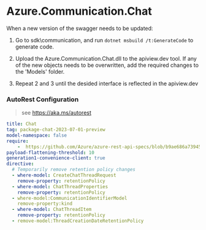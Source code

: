 # Azure.Communication.Chat
When a new version of the swagger needs to be updated:
1. Go to sdk\communication, and run `dotnet msbuild /t:GenerateCode` to generate code.
2. Upload the Azure.Communication.Chat.dll to the apiview.dev tool.
If any of the new objects needs to be overwritten, add the required changes to the 'Models' folder.

3. Repeat 2 and 3 until the desided interface is reflected in the apiview.dev 

### AutoRest Configuration
> see https://aka.ms/autorest

``` yaml
title: Chat
tag: package-chat-2023-07-01-preview
model-namespace: false
require:
    -  https://github.com/Azure/azure-rest-api-specs/blob/b9ae686a739451d7dba63bfe3b8bcb2ef952472e/specification/communication/data-plane/Chat/readme.md
payload-flattening-threshold: 10
generation1-convenience-client: true
directive:
  # Temporarily remove retention policy changes
  - where-model: CreateChatThreadRequest
    remove-property: retentionPolicy
  - where-model: ChatThreadProperties
    remove-property: retentionPolicy
  - where-model:CommunicationIdentifierModel
    remove-property:kind
  - where-model: ChatThreadItem
    remove-property: retentionPolicy
  - remove-model:ThreadCreationDateRetentionPolicy
